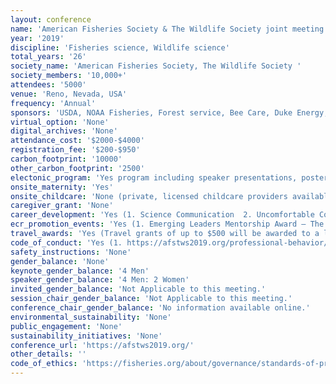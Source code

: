 ```yaml
---
layout: conference 
name: 'American Fisheries Society & The Wildlife Society joint meeting'
year: '2019'
discipline: 'Fisheries science, Wildlife science'
total_years: '26'
society_name: 'American Fisheries Society, The Wildlife Society '
society_members: '10,000+'
attendees: '5000'
venue: 'Reno, Nevada, USA'
frequency: 'Annual'
sponsors: 'USDA, NOAA Fisheries, Forest service, Bee Care, Duke Energy, American Public University, Tervis,College of Science University of Nevada, Avian Power Line, Wild Sheep Foundation '
virtual_option: 'None'
digital_archives: 'None'
attendance_cost: '$2000-$4000'
registration_fee: '$200-$950'
carbon_footprint: '10000'
other_carbon_footprint: '2500'
electonic_program: 'Yes program including speaker presentations, posters and abstract book is onlie in html format and as an App.'
onsite_maternity: 'Yes'
onsite_childcare: 'None (private, licensed childcare providers available nearby)'
caregiver_grant: 'None'
career_development: 'Yes (1. Science Communication  2. Uncomfortable Conversations: Engaging Diverse Communities 3. Challenges of Balancing Stakeholder Engagement and Scientific Decision-making to Inform Wildlife Policy 4. From Grassroots to Mainstream: How Informed Advocacy and Social Branding Can Drive Conservation of Fish and Wildlife  5. Beyond the Publication: Science Communication Strategies to Increase the Impact of Your Research 6. Integrating Advanced Technologies to Improve Data Quality and Reduce Bias in Fisheries and Wildlife Population Research and Management  7. Navigating the Path to Professional Success  8. Ready, Set, Hire: Information to Help You Succeed in Your Career Search  9. Women of Wildlife Work/Life Balance – Does It Really Exist? 10. Diversity and Inclusion: Leveraging Actions Through Collaboration 11. Professional Ethics & Advocacy 12. The Art of Communicating Cool Science, New Discoveries, and Policy Decisions in the Age of Twitter)'
ecr_promotion_events: 'Yes (1. Emerging Leaders Mentorship Award – The AFS Emerging Leaders Mentorship Award Program was established to develop future leaders of the Society, and the fisheries profession as a whole, by providing selected candidates an opportunity to participate for one year in activities of the AFS Governing Board.   2. J. Frances Allen Scholarship Award – The scholarship fund was established with the intent of encouraging women to become fisheries professionals. The qualified applicant must be a female Ph.D. student conducting aquatic research in line with AFS objectives and be an AFS member as of December 31, 2019. This Award is administered by the AFS Equal Opportunities Section.     3. The Steven Berkeley Marine Conservation Fellowship– The fellowship comprises a competitively based $10,000 award to a graduate student actively engaged in thesis research relevant to marine conservation; a focus on fisheries issues is not required. This Award is administered by the AFS Marine Fisheries Section.)'
travel_awards: 'Yes (Travel grants of up to $500 will be awarded to a limited number of students who are graduate or postdoctoral trainees:      Equal Opportunities Section Travel Award– The AFS Equal Opportunities Section is leading an effort to increase participation in the Society by graduate and undergraduate students from historically underrepresented groups in the fisheries field.     The John E. Skinner Memorial Fund – The fund provides monetary travel awards for deserving graduate students or exceptional undergraduate students to attend the AFS annual meeting. Any student who is active in fisheries or related aquatic disciplines is eligible to apply. This Award is administered by the AFS Education Section.     Retired Members Travel Award – This travel award was established to encourage and enable retired members of the Society to attend Annual Meetings, particularly those members who might play a more active role in the meeting.)'
code_of_conduct: 'Yes (1. https://afstws2019.org/professional-behavior/     2. http://afstws2019.org/wp-content/uploads/2019/05/Attachment-G-AFS-Meetings-Code-of-Conduct.1-22-2019_Version-Approved-by-Mgt-Comm_Final-1.pdf)'
safety_instructions: 'None'
gender_balance: 'None'
keynote_gender_balance: '4 Men'
speaker_gender_balance: '4 Men: 2 Women'
invited_gender_balance: 'Not Applicable to this meeting.'
session_chair_gender_balance: 'Not Applicable to this meeting.'
conference_chair_gender_balance: 'No information available online.'
environmental_sustainability: 'None'
public_engagement: 'None'
sustainability_initiatives: 'None'
conference_url: 'https://afstws2019.org/'
other_details: ''
code_of_ethics: 'https://fisheries.org/about/governance/standards-of-professional-conduct/'
---
```

